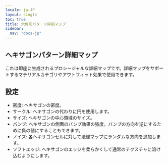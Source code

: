 ```yaml
---
locale: ja-JP
layout: single
toc: true
title: 六角形パターン詳細マップ
sidebar:
  nav: "docs-jp"
---
```

## ヘキサゴンパターン詳細マップ
これは即座に生成されるプロシージャルな詳細マップです。詳細マップをサポートするマテリアルカテゴリやアウトフィット効果で使用できます。

## 設定
* 密度: ヘキサゴンの密度。
* サークル: ヘキサゴンの代わりに円を使用します。
* サイズ: ヘキサゴンの中心領域のサイズ。
* バンプ: ヘキサゴンの側面のバンプ効果の強度。バンプの方向を逆にするために負の値にすることもできます。
* ノイズ: 各ヘキサゴンセルに対して法線マップにランダムな方向を追加します。
* ソフトエッジ: ヘキサゴンのエッジを柔らかくして通常のテクスチャに溶け込むようにします。